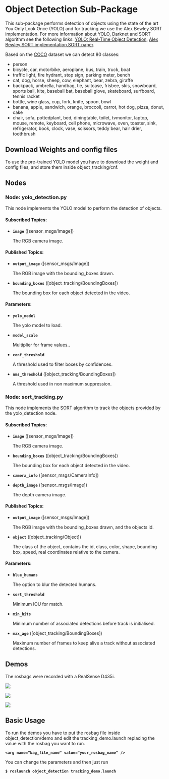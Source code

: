 # Object Detection Sub-Package

This sub-package performs detection of objects using the state of the art You Only Look Once (YOLO) and for tracking we use the Alex Bewley SORT implementation. For more information about YOLO, Darknet and SORT algorithm see the following links: [YOLO: Real-Time Object Detection](http://pjreddie.com/darknet/yolo/), [Alex Bewley SORT implementation](https://github.com/abewley/sort),[SORT paper](https://arxiv.org/abs/1602.00763).

Based on the [COCO](http://cocodataset.org/#home) dataset we can detect 80 classes:

- person
- bicycle, car, motorbike, aeroplane, bus, train, truck, boat
- traffic light, fire hydrant, stop sign, parking meter, bench
- cat, dog, horse, sheep, cow, elephant, bear, zebra, giraffe
- backpack, umbrella, handbag, tie, suitcase, frisbee, skis, snowboard, sports ball, kite, baseball bat, baseball glove, skateboard, surfboard, tennis racket
- bottle, wine glass, cup, fork, knife, spoon, bowl
- banana, apple, sandwich, orange, broccoli, carrot, hot dog, pizza, donut, cake
- chair, sofa, pottedplant, bed, diningtable, toilet, tvmonitor, laptop, mouse, remote, keyboard, cell phone, microwave, oven, toaster, sink, refrigerator, book, clock, vase, scissors, teddy bear, hair drier, toothbrush

## Download Weights and config files

To use the pre-trained YOLO model you have to [download](https://drive.google.com/drive/folders/12ss30brf8-qYFN3tojY-bVHK2ES4xKWN?usp=sharing) the weight and config files, and store them inside object_tracking/cnf.

## Nodes

### Node: yolo_detection.py

This node implements the YOLO model to perform the detection of objects.

#### Subscribed Topics:

- **`image`** ([sensor_msgs/Image])

  The RGB camera image.

#### Published Topics:

- **`output_image`** ([sensor_msgs/Image])

  The RGB image with the bounding_boxes drawn.

- **`bounding_boxes`** ([object_tracking/BoundingBoxes])

  The bounding box for each object detected in the video.

#### Parameters:

- **`yolo_model`**

  The yolo model to load.

- **`model_scale`**

  Multiplier for frame values..

- **`conf_threshold`**

  A threshold used to filter boxes by confidences.

- **`nms_threshold`** ([object_tracking/BoundingBoxes])

  A threshold used in non maximum suppression.

### Node: sort_tracking.py

This node implements the SORT algorithm to track the objects provided by the yolo_detection node.

#### Subscribed Topics:

- **`image`** ([sensor_msgs/Image])

  The RGB camera image.

- **`bounding_boxes`** ([object_tracking/BoundingBoxes])

  The bounding box for each object detected in the video.

- **`camera_info`** ([sensor_msgs/CameraInfo])

- **`depth_image`** ([sensor_msgs/Image])

  The depth camera image.

#### Published Topics:

- **`output_image`** ([sensor_msgs/Image])

  The RGB image with the bounding_boxes drawn, and the objects id.

- **`object`** ([object_tracking/Object])

  The class of the object, contains the id, class, color, shape, bounding box, speed, real coordinates relative to the camera.

#### Parameters:

- **`blue_humans`**

  The option to blur the detected humans.

- **`sort_threshold`**

  Minimum IOU for match.

- **`min_hits`**

  Minimum number of associated detections before track is initialised.

- **`max_age`** ([object_tracking/BoundingBoxes])

  Maximum number of frames to keep alive a track without associated detections.

## Demos

The rosbags were recorded with a RealSense D435i.

![](img/highway_demo.gif)

![](img/2_humans_demo.gif)

![](img/street_demo.gif)

## Basic Usage

To run the demos you have to put the rosbag file inside object_detection/demo and edit the tracking_demo.launch replacing the value with the rosbag you want to run. 

**`<arg name="bag_file_name" value="your_rosbag_name" />`**

You can change the parameters and then just run 

**`$ roslaunch object_detection tracking_demo.launch`**